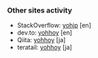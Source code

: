 ### Other sites activity

- StackOverflow: [yohjp](https://stackoverflow.com/users/684921/yohjp) [en]
- dev.to: [yohhoy](https://dev.to/yohhoy) [en]
- Qiita: [yohhoy](https://qiita.com/yohhoy/) [ja]
- teratail: [yohhoy](https://teratail.com/users/yohhoy/) [ja]
